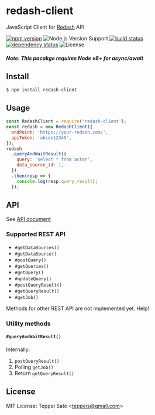 # redash-client

JavaScript Client for [Redash](https://redash.io/) API

[![npm version][npm-image]][npm-url]
![Node.js Version Support][node-version]
[![build status][circleci-image]][circleci-url]
[![dependency status][deps-image]][deps-url]
![License][license]

##### Note: This pacakge requires Node v8+ for async/await

## Install

```console
$ npm install redash-client
```

## Usage

```javascript
const RedashClient = require('redash-client');
const redash = new RedashClient({
  endPoint: 'https://your-redash.com/',
  apiToken: 'abcde12345',
});
redash
  .queryAndWaitResult({
    query: 'select * from actor',
    data_source_id: 1,
  })
  .then(resp => {
    console.log(resp.query_result);
  });
```

## API

See [API document](https://teppeis.github.io/redash-client/)

### Supported REST API

- `#getDataSources()`
- `#getDataSource()`
- `#postQuery()`
- `#getQueries()`
- `#getQuery()`
- `#updateQuery()`
- `#postQueryResult()`
- `#getQueryResult()`
- `#getJob()`

Methods for other REST API are not implemented yet. Help!

### Utility methods

#### `#queryAndWaitResult()`

Internally:

1. `postQueryResult()`
2. Polling `getJob()`
3. Return `getQueryResult()`

## License

MIT License: Teppei Sato &lt;teppeis@gmail.com&gt;

[npm-image]: https://img.shields.io/npm/v/redash-client.svg?logo=npm&style=for-the-badge
[npm-url]: https://npmjs.org/package/redash-client
[npm-downloads-image]: https://img.shields.io/npm/dm/redash-client.svg
[travis-image]: https://img.shields.io/travis/teppeis/redash-client/master.svg?logo=travis&style=for-the-badge
[travis-url]: https://travis-ci.org/teppeis/redash-client
[deps-image]: https://img.shields.io/david/teppeis/redash-client.svg?style=for-the-badge
[deps-url]: https://david-dm.org/teppeis/redash-client
[node-version]: https://img.shields.io/badge/Node.js-v8+-brightgreen.svg?logo=Node.js&style=for-the-badge
[coverage-image]: https://img.shields.io/coveralls/teppeis/redash-client/master.svg
[coverage-url]: https://coveralls.io/github/teppeis/redash-client?branch=master
[license]: https://img.shields.io/npm/l/redash-client.svg?style=for-the-badge
[appveyor-image]: https://ci.appveyor.com/api/projects/status/22nwyfaf5p0yw54j/branch/master?svg=true
[appveyor-url]: https://ci.appveyor.com/project/teppeis/redash-client/branch/master
[circleci-image]: https://img.shields.io/circleci/project/github/teppeis/redash-client/master.svg?logo=circleci&style=for-the-badge
[circleci-url]: https://circleci.com/gh/teppeis/redash-client
